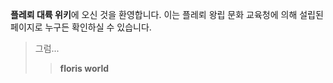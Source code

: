 **플레뢰 대륙 위키**에 오신 것을 환영합니다.
이는 플레뢰 왕립 문화 교육청에 의해 설립된 페이지로 누구든 확인하실 수 있습니다.

>그럼...
>> **floris world**

